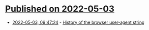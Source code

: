 # [Published on 2022-05-03](index.md)

* [2022-05-03, 09:47:24](https://news.ycombinator.com/item?id=31246438) - [History of the browser user-agent string](https://webaim.org/blog/user-agent-string-history/)
